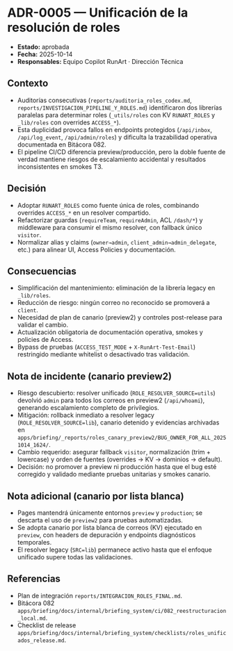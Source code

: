 # ADR-0005 — Unificación de la resolución de roles

- **Estado:** aprobada  
- **Fecha:** 2025-10-14  
- **Responsables:** Equipo Copilot RunArt · Dirección Técnica

## Contexto
- Auditorías consecutivas (`reports/auditoria_roles_codex.md`, `reports/INVESTIGACION_PIPELINE_Y_ROLES.md`) identificaron dos librerías paralelas para determinar roles (`_utils/roles` con KV `RUNART_ROLES` y `_lib/roles` con overrides `ACCESS_*`).  
- Esta duplicidad provoca fallos en endpoints protegidos (`/api/inbox`, `/api/log_event`, `/api/admin/roles`) y dificulta la trazabilidad operativa documentada en Bitácora 082.  
- El pipeline CI/CD diferencia preview/producción, pero la doble fuente de verdad mantiene riesgos de escalamiento accidental y resultados inconsistentes en smokes T3.

## Decisión
- Adoptar `RUNART_ROLES` como fuente única de roles, combinando overrides `ACCESS_*` en un resolver compartido.  
- Refactorizar guardas (`requireTeam`, `requireAdmin`, ACL `/dash/*`) y middleware para consumir el mismo resolver, con fallback único `visitor`.  
- Normalizar alias y claims (`owner→admin`, `client_admin→admin_delegate`, etc.) para alinear UI, Access Policies y documentación.

## Consecuencias
- Simplificación del mantenimiento: eliminación de la librería legacy en `_lib/roles`.  
- Reducción de riesgo: ningún correo no reconocido se promoverá a `client`.  
- Necesidad de plan de canario (preview2) y controles post-release para validar el cambio.  
- Actualización obligatoria de documentación operativa, smokes y policies de Access.  
- Bypass de pruebas (`ACCESS_TEST_MODE` + `X-RunArt-Test-Email`) restringido mediante whitelist o desactivado tras validación.

## Nota de incidente (canario preview2)
- Riesgo descubierto: resolver unificado (`ROLE_RESOLVER_SOURCE=utils`) devolvió `admin` para todos los correos en preview2 (`/api/whoami`), generando escalamiento completo de privilegios.  
- Mitigación: rollback inmediato a resolver legacy (`ROLE_RESOLVER_SOURCE=lib`), canario detenido y evidencias archivadas en `apps/briefing/_reports/roles_canary_preview2/BUG_OWNER_FOR_ALL_20251014_1624/`.  
- Cambio requerido: asegurar fallback `visitor`, normalización (trim + lowercase) y orden de fuentes (overrides → KV → dominios → default).  
- Decisión: no promover a preview ni producción hasta que el bug esté corregido y validado mediante pruebas unitarias y smokes canario.

## Nota adicional (canario por lista blanca)
- Pages mantendrá únicamente entornos `preview` y `production`; se descarta el uso de `preview2` para pruebas automatizadas.  
- Se adopta canario por lista blanca de correos (KV) ejecutado en `preview`, con headers de depuración y endpoints diagnósticos temporales.  
- El resolver legacy (`SRC=lib`) permanece activo hasta que el enfoque unificado supere todas las validaciones.

## Referencias
- Plan de integración `reports/INTEGRACION_ROLES_FINAL.md`.  
- Bitácora 082 `apps/briefing/docs/internal/briefing_system/ci/082_reestructuracion_local.md`.  
- Checklist de release `apps/briefing/docs/internal/briefing_system/checklists/roles_unificados_release.md`.
